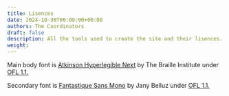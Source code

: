 ```yaml
---
title: Lisences
date: 2024-10-30T00:00:00+00:00
authors: The Coordinators
draft: false
description: All the tools used to create the site and their lisences. 
weight: 
---
```


Main body font is [Atkinson Hyperlegible Next](https://github.com/googlefonts/atkinson-hyperlegible) by The Braille Institute under [OFL 1.1.](http://scripts.sil.org/OFL)

Secondary font is [Fantastique Sans Mono](https://github.com/belluzj/fantasque-sans) by Jany Belluz under [OFL 1.1.](http://scripts.sil.org/OFL)